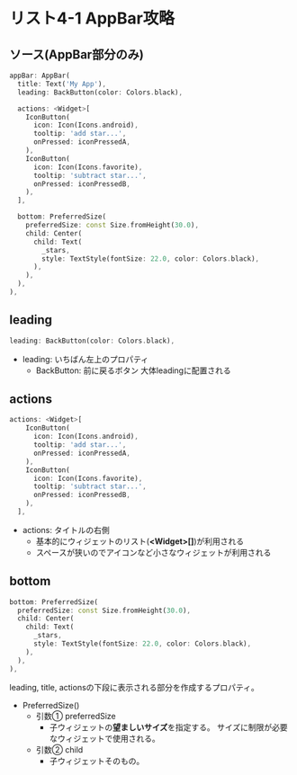 # リスト4-1 AppBar攻略

## ソース(AppBar部分のみ)

```dart
appBar: AppBar(
  title: Text('My App'),
  leading: BackButton(color: Colors.black),

  actions: <Widget>[
    IconButton(
      icon: Icon(Icons.android),
      tooltip: 'add star...',
      onPressed: iconPressedA,
    ),
    IconButton(
      icon: Icon(Icons.favorite),
      tooltip: 'subtract star...',
      onPressed: iconPressedB,
    ),
  ],

  bottom: PreferredSize(
    preferredSize: const Size.fromHeight(30.0),
    child: Center(
      child: Text(
        _stars,
        style: TextStyle(fontSize: 22.0, color: Colors.black),
      ),
    ),
  ),
),
```

## leading

```dart
leading: BackButton(color: Colors.black),
```

- leading: いちばん左上のプロパティ
  - BackButton: 前に戻るボタン 大体leadingに配置される

## actions

```dart
actions: <Widget>[
    IconButton(
      icon: Icon(Icons.android),
      tooltip: 'add star...',
      onPressed: iconPressedA,
    ),
    IconButton(
      icon: Icon(Icons.favorite),
      tooltip: 'subtract star...',
      onPressed: iconPressedB,
    ),
  ],
```

- actions: タイトルの右側
  - 基本的にウィジェットのリスト(**\<Widget\>[]**)が利用される
  - スペースが狭いのでアイコンなど小さなウィジェットが利用される

## bottom

```dart
bottom: PreferredSize(
  preferredSize: const Size.fromHeight(30.0),
  child: Center(
    child: Text(
      _stars,
      style: TextStyle(fontSize: 22.0, color: Colors.black),
    ),
  ),
),
```

leading, title, actionsの下段に表示される部分を作成するプロパティ。

- PreferredSize()
  - 引数① preferredSize
    - 子ウィジェットの**望ましいサイズ**を指定する。
    サイズに制限が必要なウィジェットで使用される。
  - 引数② child
    - 子ウィジェットそのもの。
